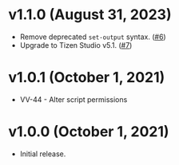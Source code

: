 # v1.1.0 (August 31, 2023)
 * Remove deprecated `set-output` syntax. ([#6](https://github.com/sourcetoad/tizen-build-action/pull/6))
 * Upgrade to Tizen Studio v5.1. ([#7](https://github.com/sourcetoad/tizen-build-action/pull/7))

# v1.0.1 (October 1, 2021)
 * VV-44 - Alter script permissions
 
# v1.0.0 (October 1, 2021)
 * Initial release.
